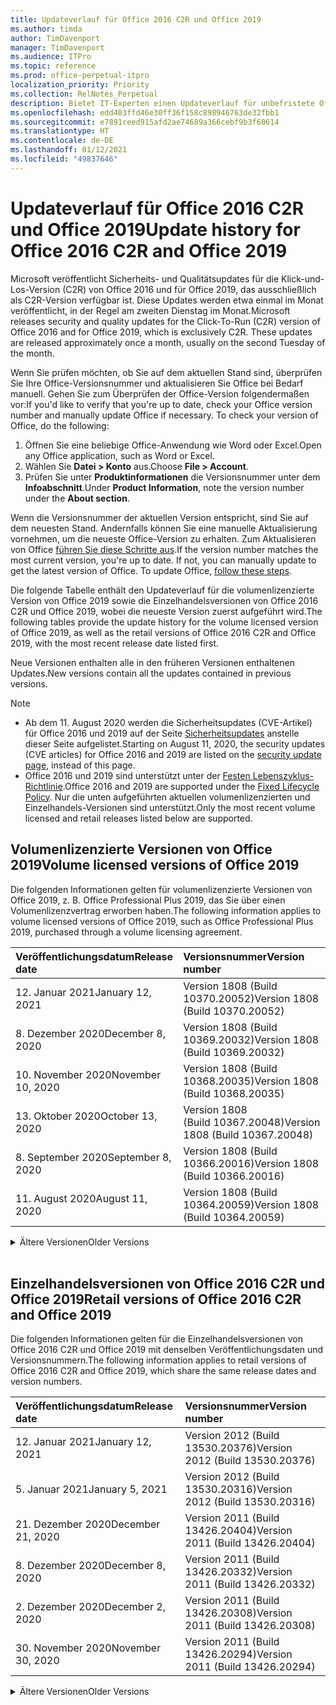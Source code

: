 ```yaml
---
title: Updateverlauf für Office 2016 C2R und Office 2019
ms.author: timda
author: TimDavenport
manager: TimDavenport
ms.audience: ITPro
ms.topic: reference
ms.prod: office-perpetual-itpro
localization_priority: Priority
ms.collection: RelNotes_Perpetual
description: Bietet IT-Experten einen Updateverlauf für unbefristete Office 2016- und 2019-Versionen, die Klick-und-Los (C2R) verwenden.
ms.openlocfilehash: edd403ffd46e30ff36f158c898946763de32fbb1
ms.sourcegitcommit: e7891ceed915afd2ae74689a366cebf9b3f60614
ms.translationtype: HT
ms.contentlocale: de-DE
ms.lasthandoff: 01/12/2021
ms.locfileid: "49837646"
---
```

# <a name="update-history-for-office-2016-c2r-and-office-2019"></a><span data-ttu-id="23b3d-103">Updateverlauf für Office 2016 C2R und Office 2019</span><span class="sxs-lookup"><span data-stu-id="23b3d-103">Update history for Office 2016 C2R and Office 2019</span></span>

<span data-ttu-id="23b3d-p101">Microsoft veröffentlicht Sicherheits- und Qualitätsupdates für die Klick-und-Los-Version (C2R) von Office 2016 und für Office 2019, das ausschließlich als C2R-Version verfügbar ist. Diese Updates werden etwa einmal im Monat veröffentlicht, in der Regel am zweiten Dienstag im Monat.</span><span class="sxs-lookup"><span data-stu-id="23b3d-p101">Microsoft releases security and quality updates for the Click-To-Run (C2R) version of Office 2016 and for Office 2019, which is exclusively C2R. These updates are released approximately once a month, usually on the second Tuesday of the month.</span></span>

<span data-ttu-id="23b3d-p102">Wenn Sie prüfen möchten, ob Sie auf dem aktuellen Stand sind, überprüfen Sie Ihre Office-Versionsnummer und aktualisieren Sie Office bei Bedarf manuell. Gehen Sie zum Überprüfen der Office-Version folgendermaßen vor:</span><span class="sxs-lookup"><span data-stu-id="23b3d-p102">If you'd like to verify that you're up to date, check your Office version number and manually update Office if necessary. To check your version of Office, do the following:</span></span>

  1.    <span data-ttu-id="23b3d-108">Öffnen Sie eine beliebige Office-Anwendung wie Word oder Excel.</span><span class="sxs-lookup"><span data-stu-id="23b3d-108">Open any Office application, such as Word or Excel.</span></span>
  2.    <span data-ttu-id="23b3d-109">Wählen Sie **Datei > Konto** aus.</span><span class="sxs-lookup"><span data-stu-id="23b3d-109">Choose **File > Account**.</span></span>
  3.    <span data-ttu-id="23b3d-110">Prüfen Sie unter **Produktinformationen** die Versionsnummer unter dem **Infoabschnitt**.</span><span class="sxs-lookup"><span data-stu-id="23b3d-110">Under **Product Information**, note the version number under the **About section**.</span></span>

<span data-ttu-id="23b3d-p103">Wenn die Versionsnummer der aktuellen Version entspricht, sind Sie auf dem neuesten Stand. Andernfalls können Sie eine manuelle Aktualisierung vornehmen, um die neueste Office-Version zu erhalten. Zum Aktualisieren von Office [führen Sie diese Schritte aus](https://support.office.com/article/2ab296f3-7f03-43a2-8e50-46de917611c5).</span><span class="sxs-lookup"><span data-stu-id="23b3d-p103">If the version number matches the most current version, you're up to date. If not, you can manually update to get the latest version of Office. To update Office, [follow these steps](https://support.office.com/article/2ab296f3-7f03-43a2-8e50-46de917611c5).</span></span>


<span data-ttu-id="23b3d-114">Die folgende Tabelle enthält den Updateverlauf für die volumenlizenzierte Version von Office 2019 sowie die Einzelhandelsversionen von Office 2016 C2R und Office 2019, wobei die neueste Version zuerst aufgeführt wird.</span><span class="sxs-lookup"><span data-stu-id="23b3d-114">The following tables provide the update history for the volume licensed version of Office 2019, as well as the retail versions of Office 2016 C2R and Office 2019, with the most recent release date listed first.</span></span>

<span data-ttu-id="23b3d-115">Neue Versionen enthalten alle in den früheren Versionen enthaltenen Updates.</span><span class="sxs-lookup"><span data-stu-id="23b3d-115">New versions contain all the updates contained in previous versions.</span></span>


 > [!NOTE]
> - <span data-ttu-id="23b3d-116">Ab dem 11. August 2020 werden die Sicherheitsupdates (CVE-Artikel) für Office 2016 und 2019 auf der Seite [Sicherheitsupdates](https://docs.microsoft.com/officeupdates/microsoft365-apps-security-updates) anstelle dieser Seite aufgelistet.</span><span class="sxs-lookup"><span data-stu-id="23b3d-116">Starting on August 11, 2020, the security updates (CVE articles) for Office 2016 and 2019 are listed on the [security update page](https://docs.microsoft.com/officeupdates/microsoft365-apps-security-updates), instead of this page.</span></span> 
> - <span data-ttu-id="23b3d-117">Office 2016 und 2019 sind unterstützt unter der [Festen Lebenszyklus-Richtlinie](https://docs.microsoft.com/lifecycle/policies/fixed).</span><span class="sxs-lookup"><span data-stu-id="23b3d-117">Office 2016 and 2019 are supported under the [Fixed Lifecycle Policy](https://docs.microsoft.com/lifecycle/policies/fixed).</span></span> <span data-ttu-id="23b3d-118">Nur die unten aufgeführten aktuellen volumenlizenzierten und Einzelhandels-Versionen sind unterstützt.</span><span class="sxs-lookup"><span data-stu-id="23b3d-118">Only the most recent volume licensed and retail releases listed below are supported.</span></span>


## <a name="volume-licensed-versions-of-office-2019"></a><span data-ttu-id="23b3d-119">Volumenlizenzierte Versionen von Office 2019</span><span class="sxs-lookup"><span data-stu-id="23b3d-119">Volume licensed versions of Office 2019</span></span>
<span data-ttu-id="23b3d-120">Die folgenden Informationen gelten für volumenlizenzierte Versionen von Office 2019, z. B. Office Professional Plus 2019, das Sie über einen Volumenlizenzvertrag erworben haben.</span><span class="sxs-lookup"><span data-stu-id="23b3d-120">The following information applies to volume licensed versions of Office 2019, such as Office Professional Plus 2019, purchased through a volume licensing agreement.</span></span>

[//]: # (NICHT ENTFERNEN VL TABELLE START)


|<span data-ttu-id="23b3d-122">**Veröffentlichungsdatum**</span><span class="sxs-lookup"><span data-stu-id="23b3d-122">**Release date**</span></span>|<span data-ttu-id="23b3d-123">**Versionsnummer**</span><span class="sxs-lookup"><span data-stu-id="23b3d-123">**Version number**</span></span>|
|:-----|:-----|
|<span data-ttu-id="23b3d-124">12. Januar 2021</span><span class="sxs-lookup"><span data-stu-id="23b3d-124">January 12, 2021</span></span>|<span data-ttu-id="23b3d-125">Version 1808 (Build 10370.20052)</span><span class="sxs-lookup"><span data-stu-id="23b3d-125">Version 1808 (Build 10370.20052)</span></span>|
|<span data-ttu-id="23b3d-126">8. Dezember 2020</span><span class="sxs-lookup"><span data-stu-id="23b3d-126">December 8, 2020</span></span>|<span data-ttu-id="23b3d-127">Version 1808 (Build 10369.20032)</span><span class="sxs-lookup"><span data-stu-id="23b3d-127">Version 1808 (Build 10369.20032)</span></span>|
|<span data-ttu-id="23b3d-128">10. November 2020</span><span class="sxs-lookup"><span data-stu-id="23b3d-128">November 10, 2020</span></span>|<span data-ttu-id="23b3d-129">Version 1808 (Build 10368.20035)</span><span class="sxs-lookup"><span data-stu-id="23b3d-129">Version 1808 (Build 10368.20035)</span></span>|
|<span data-ttu-id="23b3d-130">13. Oktober 2020</span><span class="sxs-lookup"><span data-stu-id="23b3d-130">October 13, 2020</span></span>|<span data-ttu-id="23b3d-131">Version 1808 (Build 10367.20048)</span><span class="sxs-lookup"><span data-stu-id="23b3d-131">Version 1808 (Build 10367.20048)</span></span>|
|<span data-ttu-id="23b3d-132">8. September 2020</span><span class="sxs-lookup"><span data-stu-id="23b3d-132">September 8, 2020</span></span>|<span data-ttu-id="23b3d-133">Version 1808 (Build 10366.20016)</span><span class="sxs-lookup"><span data-stu-id="23b3d-133">Version 1808 (Build 10366.20016)</span></span>|
|<span data-ttu-id="23b3d-134">11. August 2020</span><span class="sxs-lookup"><span data-stu-id="23b3d-134">August 11, 2020</span></span>|<span data-ttu-id="23b3d-135">Version 1808 (Build 10364.20059)</span><span class="sxs-lookup"><span data-stu-id="23b3d-135">Version 1808 (Build 10364.20059)</span></span>|


[//]: # (NICHT ENTFERNEN VL TABELLE ENDE)

<details>
<summary><span data-ttu-id="23b3d-137">Ältere Versionen</span><span class="sxs-lookup"><span data-stu-id="23b3d-137">Older Versions</span></span></summary>
 

[//]: # (NICHT ENTFERNEN VL ALTE TABELLE START)


|<span data-ttu-id="23b3d-139">**Veröffentlichungsdatum**</span><span class="sxs-lookup"><span data-stu-id="23b3d-139">**Release date**</span></span>|<span data-ttu-id="23b3d-140">**Versionsnummer**</span><span class="sxs-lookup"><span data-stu-id="23b3d-140">**Version number**</span></span>|
|:-----|:-----|
|<span data-ttu-id="23b3d-141">14. Juli 2020</span><span class="sxs-lookup"><span data-stu-id="23b3d-141">July 14, 2020</span></span>   |<span data-ttu-id="23b3d-142">Version 1808 (Build 10363.20015)</span><span class="sxs-lookup"><span data-stu-id="23b3d-142">Version 1808 (Build 10363.20015)</span></span>  |
|<span data-ttu-id="23b3d-143">9. Juni 2020</span><span class="sxs-lookup"><span data-stu-id="23b3d-143">June 9, 2020</span></span>   |<span data-ttu-id="23b3d-144">Version 1808 (Build 10361.20002)</span><span class="sxs-lookup"><span data-stu-id="23b3d-144">Version 1808 (Build 10361.20002)</span></span>  |
|<span data-ttu-id="23b3d-145">12. Mai 2020</span><span class="sxs-lookup"><span data-stu-id="23b3d-145">May 12, 2020</span></span>   |<span data-ttu-id="23b3d-146">Version 1808 (Build 10359.20023)</span><span class="sxs-lookup"><span data-stu-id="23b3d-146">Version 1808 (Build 10359.20023)</span></span>  |
|<span data-ttu-id="23b3d-147">14. April 2020</span><span class="sxs-lookup"><span data-stu-id="23b3d-147">April 14, 2020</span></span>   |<span data-ttu-id="23b3d-148">Version 1808 (Build 10358.20061)</span><span class="sxs-lookup"><span data-stu-id="23b3d-148">Version 1808 (Build 10358.20061)</span></span>  |
|<span data-ttu-id="23b3d-149">10. März 2020</span><span class="sxs-lookup"><span data-stu-id="23b3d-149">March 10, 2020</span></span>   |<span data-ttu-id="23b3d-150">Version 1808 (Build 10357.20081)</span><span class="sxs-lookup"><span data-stu-id="23b3d-150">Version 1808 (Build 10357.20081)</span></span>  |
|<span data-ttu-id="23b3d-151">11. Februar 2020</span><span class="sxs-lookup"><span data-stu-id="23b3d-151">February 11, 2020</span></span>   |<span data-ttu-id="23b3d-152">Version 1808 (Build 10356.20006)</span><span class="sxs-lookup"><span data-stu-id="23b3d-152">Version 1808 (Build 10356.20006)</span></span>  |


[//]: # (NICHT ENTFERNEN VL ALTE TABELLE ENDE)

</details>


<br/>

## <a name="retail-versions-of-office-2016-c2r-and-office-2019"></a><span data-ttu-id="23b3d-154">Einzelhandelsversionen von Office 2016 C2R und Office 2019</span><span class="sxs-lookup"><span data-stu-id="23b3d-154">Retail versions of Office 2016 C2R and Office 2019</span></span>
<span data-ttu-id="23b3d-155">Die folgenden Informationen gelten für die Einzelhandelsversionen von Office 2016 C2R und Office 2019 mit denselben Veröffentlichungsdaten und Versionsnummern.</span><span class="sxs-lookup"><span data-stu-id="23b3d-155">The following information applies to retail versions of Office 2016 C2R and Office 2019, which share the same release dates and version numbers.</span></span>

[//]: # (NICHT ENTFERNEN EINZELHANDEL TABELLE START)


|<span data-ttu-id="23b3d-157">**Veröffentlichungsdatum**</span><span class="sxs-lookup"><span data-stu-id="23b3d-157">**Release date**</span></span>|<span data-ttu-id="23b3d-158">**Versionsnummer**</span><span class="sxs-lookup"><span data-stu-id="23b3d-158">**Version number**</span></span>|
|:-----|:-----|
|<span data-ttu-id="23b3d-159">12. Januar 2021</span><span class="sxs-lookup"><span data-stu-id="23b3d-159">January 12, 2021</span></span>|<span data-ttu-id="23b3d-160">Version 2012 (Build 13530.20376)</span><span class="sxs-lookup"><span data-stu-id="23b3d-160">Version 2012 (Build 13530.20376)</span></span>|
|<span data-ttu-id="23b3d-161">5. Januar 2021</span><span class="sxs-lookup"><span data-stu-id="23b3d-161">January 5, 2021</span></span>|<span data-ttu-id="23b3d-162">Version 2012 (Build 13530.20316)</span><span class="sxs-lookup"><span data-stu-id="23b3d-162">Version 2012 (Build 13530.20316)</span></span>|
|<span data-ttu-id="23b3d-163">21. Dezember 2020</span><span class="sxs-lookup"><span data-stu-id="23b3d-163">December 21, 2020</span></span>|<span data-ttu-id="23b3d-164">Version 2011 (Build 13426.20404)</span><span class="sxs-lookup"><span data-stu-id="23b3d-164">Version 2011 (Build 13426.20404)</span></span>|
|<span data-ttu-id="23b3d-165">8. Dezember 2020</span><span class="sxs-lookup"><span data-stu-id="23b3d-165">December 8, 2020</span></span>|<span data-ttu-id="23b3d-166">Version 2011 (Build 13426.20332)</span><span class="sxs-lookup"><span data-stu-id="23b3d-166">Version 2011 (Build 13426.20332)</span></span>|
|<span data-ttu-id="23b3d-167">2. Dezember 2020</span><span class="sxs-lookup"><span data-stu-id="23b3d-167">December 2, 2020</span></span>|<span data-ttu-id="23b3d-168">Version 2011 (Build 13426.20308)</span><span class="sxs-lookup"><span data-stu-id="23b3d-168">Version 2011 (Build 13426.20308)</span></span>|
|<span data-ttu-id="23b3d-169">30. November 2020</span><span class="sxs-lookup"><span data-stu-id="23b3d-169">November 30, 2020</span></span>|<span data-ttu-id="23b3d-170">Version 2011 (Build 13426.20294)</span><span class="sxs-lookup"><span data-stu-id="23b3d-170">Version 2011 (Build 13426.20294)</span></span>|


[//]: # (NICHT ENTFERNEN EINZELHANDEL TABELLE ENDE)

<details>
<summary><span data-ttu-id="23b3d-172">Ältere Versionen</span><span class="sxs-lookup"><span data-stu-id="23b3d-172">Older Versions</span></span></summary>
 

[//]: # (NICHT ENTFERNEN EINZELHANDEL ALTE TABELLE START)


|<span data-ttu-id="23b3d-174">**Veröffentlichungsdatum**</span><span class="sxs-lookup"><span data-stu-id="23b3d-174">**Release date**</span></span>|<span data-ttu-id="23b3d-175">**Versionsnummer**</span><span class="sxs-lookup"><span data-stu-id="23b3d-175">**Version number**</span></span>|
|:-----|:-----|
|<span data-ttu-id="23b3d-176">23. November 2020</span><span class="sxs-lookup"><span data-stu-id="23b3d-176">November 23, 2020</span></span>|<span data-ttu-id="23b3d-177">Version 2011 (Build 13426.20274)</span><span class="sxs-lookup"><span data-stu-id="23b3d-177">Version 2011 (Build 13426.20274)</span></span>|
|<span data-ttu-id="23b3d-178">17. November 2020</span><span class="sxs-lookup"><span data-stu-id="23b3d-178">November 17, 2020</span></span>|<span data-ttu-id="23b3d-179">Version 2010 (Build 13328.20408)</span><span class="sxs-lookup"><span data-stu-id="23b3d-179">Version 2010 (Build 13328.20408)</span></span>|
|<span data-ttu-id="23b3d-180">10. November 2020</span><span class="sxs-lookup"><span data-stu-id="23b3d-180">November 10, 2020</span></span>|<span data-ttu-id="23b3d-181">Version 2010 (Build 13328.20356)</span><span class="sxs-lookup"><span data-stu-id="23b3d-181">Version 2010 (Build 13328.20356)</span></span>|
|<span data-ttu-id="23b3d-182">27. Oktober 2020</span><span class="sxs-lookup"><span data-stu-id="23b3d-182">October 27, 2020</span></span>|<span data-ttu-id="23b3d-183">Version 2010 (Build 13328.20292)</span><span class="sxs-lookup"><span data-stu-id="23b3d-183">Version 2010 (Build 13328.20292)</span></span>|
|<span data-ttu-id="23b3d-184">21. Oktober 2020</span><span class="sxs-lookup"><span data-stu-id="23b3d-184">October 21, 2020</span></span>|<span data-ttu-id="23b3d-185">Version 2009 (Build 13231.20418)</span><span class="sxs-lookup"><span data-stu-id="23b3d-185">Version 2009 (Build 13231.20418)</span></span>|
|<span data-ttu-id="23b3d-186">13. Oktober 2020</span><span class="sxs-lookup"><span data-stu-id="23b3d-186">October 13, 2020</span></span>|<span data-ttu-id="23b3d-187">Version 2009 (Build 13231.20390)</span><span class="sxs-lookup"><span data-stu-id="23b3d-187">Version 2009 (Build 13231.20390)</span></span>|
|<span data-ttu-id="23b3d-188">8. Oktober 2020</span><span class="sxs-lookup"><span data-stu-id="23b3d-188">October 8, 2020</span></span>|<span data-ttu-id="23b3d-189">Version 2009 (Build 13231.20368)</span><span class="sxs-lookup"><span data-stu-id="23b3d-189">Version 2009 (Build 13231.20368)</span></span>|
|<span data-ttu-id="23b3d-190">28. September 2020</span><span class="sxs-lookup"><span data-stu-id="23b3d-190">September 28, 2020</span></span>|<span data-ttu-id="23b3d-191">Version 2009 (Build 13231.20262)</span><span class="sxs-lookup"><span data-stu-id="23b3d-191">Version 2009 (Build 13231.20262)</span></span>|
|<span data-ttu-id="23b3d-192">22. September 2020</span><span class="sxs-lookup"><span data-stu-id="23b3d-192">September 22, 2020</span></span>|<span data-ttu-id="23b3d-193">Version 2008 (Build 13127.20508)</span><span class="sxs-lookup"><span data-stu-id="23b3d-193">Version 2008 (Build 13127.20508)</span></span>|
|<span data-ttu-id="23b3d-194">9. September 2020</span><span class="sxs-lookup"><span data-stu-id="23b3d-194">September 9, 2020</span></span>|<span data-ttu-id="23b3d-195">Version 2008 (Build 13127.20408)</span><span class="sxs-lookup"><span data-stu-id="23b3d-195">Version 2008 (Build 13127.20408)</span></span>|
|<span data-ttu-id="23b3d-196">31. August 2020</span><span class="sxs-lookup"><span data-stu-id="23b3d-196">August 31, 2020</span></span>|<span data-ttu-id="23b3d-197">Version 2008 (Build 13127.20296)</span><span class="sxs-lookup"><span data-stu-id="23b3d-197">Version 2008 (Build 13127.20296)</span></span>|
|<span data-ttu-id="23b3d-198">25. August 2020</span><span class="sxs-lookup"><span data-stu-id="23b3d-198">August 25, 2020</span></span>|<span data-ttu-id="23b3d-199">Version 2007 (Build 13029.20460)</span><span class="sxs-lookup"><span data-stu-id="23b3d-199">Version 2007 (Build 13029.20460)</span></span>|
|<span data-ttu-id="23b3d-200">11. August 2020</span><span class="sxs-lookup"><span data-stu-id="23b3d-200">August 11, 2020</span></span>|<span data-ttu-id="23b3d-201">Version 2007 (Build 13029.20344)</span><span class="sxs-lookup"><span data-stu-id="23b3d-201">Version 2007 (Build 13029.20344)</span></span>|
|<span data-ttu-id="23b3d-202">30. Juli 2020</span><span class="sxs-lookup"><span data-stu-id="23b3d-202">July 30, 2020</span></span>|<span data-ttu-id="23b3d-203">Version 2007 (Build 13029.20308)</span><span class="sxs-lookup"><span data-stu-id="23b3d-203">Version 2007 (Build 13029.20308)</span></span>  |
|<span data-ttu-id="23b3d-204">28. Juli 2020</span><span class="sxs-lookup"><span data-stu-id="23b3d-204">July 28, 2020</span></span>|<span data-ttu-id="23b3d-205">Version 2006 (Build 13001.20498)</span><span class="sxs-lookup"><span data-stu-id="23b3d-205">Version 2006 (Build 13001.20498)</span></span>  |
|<span data-ttu-id="23b3d-206">14. Juli 2020</span><span class="sxs-lookup"><span data-stu-id="23b3d-206">July 14, 2020</span></span>|<span data-ttu-id="23b3d-207">Version 2006 (Build 13001.20384)</span><span class="sxs-lookup"><span data-stu-id="23b3d-207">Version 2006 (Build 13001.20384)</span></span>  |
|<span data-ttu-id="23b3d-208">30. Juni 2020</span><span class="sxs-lookup"><span data-stu-id="23b3d-208">June 30, 2020</span></span>|<span data-ttu-id="23b3d-209">Version 2006 (Build 13001.20266)</span><span class="sxs-lookup"><span data-stu-id="23b3d-209">Version 2006 (Build 13001.20266)</span></span>  |
|<span data-ttu-id="23b3d-210">24. Juni 2020</span><span class="sxs-lookup"><span data-stu-id="23b3d-210">June 24, 2020</span></span>|<span data-ttu-id="23b3d-211">Version 2005 (Build 12827.20470)</span><span class="sxs-lookup"><span data-stu-id="23b3d-211">Version 2005 (Build 12827.20470)</span></span>  |
|<span data-ttu-id="23b3d-212">9. Juni 2020</span><span class="sxs-lookup"><span data-stu-id="23b3d-212">June 9, 2020</span></span>|<span data-ttu-id="23b3d-213">Version 2005 (Build 12827.20336)</span><span class="sxs-lookup"><span data-stu-id="23b3d-213">Version 2005 (Build 12827.20336)</span></span>  |
|<span data-ttu-id="23b3d-214">2. Juni 2020</span><span class="sxs-lookup"><span data-stu-id="23b3d-214">June 2, 2020</span></span>|<span data-ttu-id="23b3d-215">Version 2005 (Build 12827.20268)</span><span class="sxs-lookup"><span data-stu-id="23b3d-215">Version 2005 (Build 12827.20268)</span></span>  |
|<span data-ttu-id="23b3d-216">21. Mai 2020</span><span class="sxs-lookup"><span data-stu-id="23b3d-216">May 21, 2020</span></span>|<span data-ttu-id="23b3d-217">Version 2004 (Build 12730.20352)</span><span class="sxs-lookup"><span data-stu-id="23b3d-217">Version 2004 (Build 12730.20352)</span></span>  |
|<span data-ttu-id="23b3d-218">12. Mai 2020</span><span class="sxs-lookup"><span data-stu-id="23b3d-218">May 12, 2020</span></span>|<span data-ttu-id="23b3d-219">Version 2004 (Build 12730.20270)</span><span class="sxs-lookup"><span data-stu-id="23b3d-219">Version 2004 (Build 12730.20270)</span></span>  |
|<span data-ttu-id="23b3d-220">4. Mai 2020</span><span class="sxs-lookup"><span data-stu-id="23b3d-220">May 4, 2020</span></span>|<span data-ttu-id="23b3d-221">Version 2004 (Build 12730.20250)</span><span class="sxs-lookup"><span data-stu-id="23b3d-221">Version 2004 (Build 12730.20250)</span></span>  |
|<span data-ttu-id="23b3d-222">29. April 2020</span><span class="sxs-lookup"><span data-stu-id="23b3d-222">April 29, 2020</span></span>|<span data-ttu-id="23b3d-223">Version 2004 (Build 12730.20236)</span><span class="sxs-lookup"><span data-stu-id="23b3d-223">Version 2004 (Build 12730.20236)</span></span>  |
|<span data-ttu-id="23b3d-224">15. April 2020</span><span class="sxs-lookup"><span data-stu-id="23b3d-224">April 15, 2020</span></span>|<span data-ttu-id="23b3d-225">Version 2003 (Build 12624.20466)</span><span class="sxs-lookup"><span data-stu-id="23b3d-225">Version 2003 (Build 12624.20466)</span></span>  |
|<span data-ttu-id="23b3d-226">14. April 2020</span><span class="sxs-lookup"><span data-stu-id="23b3d-226">April 14, 2020</span></span>|<span data-ttu-id="23b3d-227">Version 2003 (Build 12624.20442)</span><span class="sxs-lookup"><span data-stu-id="23b3d-227">Version 2003 (Build 12624.20442)</span></span>  |
|<span data-ttu-id="23b3d-228">31. März 2020</span><span class="sxs-lookup"><span data-stu-id="23b3d-228">March 31, 2020</span></span>|<span data-ttu-id="23b3d-229">Version 2003 (Build 12624.20382)</span><span class="sxs-lookup"><span data-stu-id="23b3d-229">Version 2003 (Build 12624.20382)</span></span>  |
|<span data-ttu-id="23b3d-230">25. März 2020</span><span class="sxs-lookup"><span data-stu-id="23b3d-230">March 25, 2020</span></span>|<span data-ttu-id="23b3d-231">Version 2003 (Build 12624.20320)</span><span class="sxs-lookup"><span data-stu-id="23b3d-231">Version 2003 (Build 12624.20320)</span></span>  |
|<span data-ttu-id="23b3d-232">10. März 2020</span><span class="sxs-lookup"><span data-stu-id="23b3d-232">March 10, 2020</span></span>|<span data-ttu-id="23b3d-233">Version 2002 (Build 12527.20278)</span><span class="sxs-lookup"><span data-stu-id="23b3d-233">Version 2002 (Build 12527.20278)</span></span>  |
|<span data-ttu-id="23b3d-234">1. März 2020</span><span class="sxs-lookup"><span data-stu-id="23b3d-234">March 1, 2020</span></span>   |<span data-ttu-id="23b3d-235">Version 2002 (Build 12527.20242)</span><span class="sxs-lookup"><span data-stu-id="23b3d-235">Version 2002 (Build 12527.20242)</span></span>  |


[//]: # (NICHT ENTFERNEN EINZELHANDEL ALTE TABELLE ENDE)


</details>






